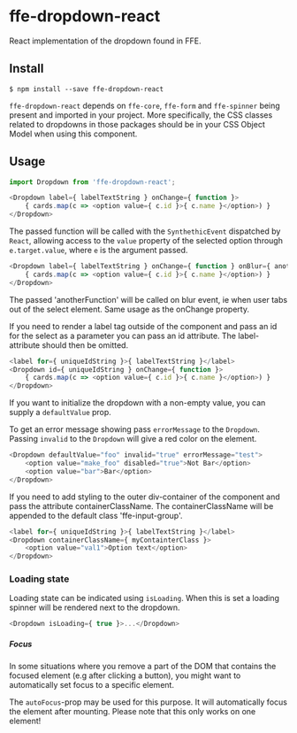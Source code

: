 # ffe-dropdown-react

React implementation of the dropdown found in FFE.

## Install

```
$ npm install --save ffe-dropdown-react
```

`ffe-dropdown-react` depends on `ffe-core`, `ffe-form` and `ffe-spinner` being present and imported in your project.
More specifically, the CSS classes related to dropdowns in those packages should be in your CSS Object Model when using this component.

## Usage

```javascript
import Dropdown from 'ffe-dropdown-react';
```

```javascript
<Dropdown label={ labelTextString } onChange={ function }>
    { cards.map(c => <option value={ c.id }>{ c.name }</option>) }
</Dropdown>
```

The passed function will be called with the `SynthethicEvent` dispatched by `React`,
allowing access to the `value` property of the selected option through `e.target.value`, where `e` is the argument passed.

```javascript
<Dropdown label={ labelTextString } onChange={ function } onBlur={ anotherFunction }>
    { cards.map(c => <option value={ c.id }>{ c.name }</option>) }
</Dropdown>
```

The passed 'anotherFunction' will be called on blur event, ie when user tabs out of the select element. Same usage as the onChange property.


If you need to render a label tag outside of the component and pass an id for the select as a parameter you can pass an id attribute.
The label-attribute should then be omitted.

```javascript
<label for={ uniqueIdString }>{ labelTextString }</label>
<Dropdown id={ uniqueIdString } onChange={ function }>
    { cards.map(c => <option value={ c.id }>{ c.name }</option>) }
</Dropdown>
```

If you want to initialize the dropdown with a non-empty value, you can supply a `defaultValue` prop.

To get an error message showing pass `errorMessage` to the `Dropdown`.
Passing `invalid` to the `Dropdown` will give a red color on the element.

```javascript
<Dropdown defaultValue="foo" invalid="true" errorMessage="test">
    <option value="make_foo" disabled="true">Not Bar</option>
    <option value="bar">Bar</option>
</Dropdown>
```

If you need to add styling to the outer div-container of the component and pass the attribute containerClassName.
The containerClassName will be appended to the default class 'ffe-input-group'.

```javascript
<label for={ uniqueIdString }>{ labelTextString }</label>
<Dropdown containerClassName={ myContainterClass }>
    <option value="val1">Option text</option>
</Dropdown>
```

### Loading state

Loading state can be indicated using `isLoading`. When this is set a loading spinner will be rendered next to the dropdown.

```javascript
<Dropdown isLoading={ true }>...</Dropdown>
```

##### Focus
In some situations where you remove a part of the DOM that contains the focused element (e.g after clicking a button), you might want to automatically set focus to a specific element.

The `autoFocus`-prop may be used for this purpose. It will automatically focus the element after mounting. Please note that this only works on one element!

